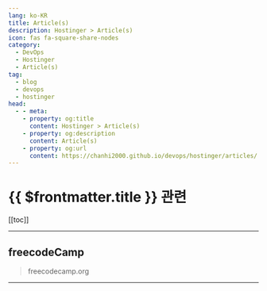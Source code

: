 ```yaml
---
lang: ko-KR
title: Article(s)
description: Hostinger > Article(s)
icon: fas fa-square-share-nodes
category: 
  - DevOps
  - Hostinger
  - Article(s)
tag: 
  - blog
  - devops
  - hostinger
head:
  - - meta:
    - property: og:title
      content: Hostinger > Article(s)
    - property: og:description
      content: Article(s)
    - property: og:url
      content: https://chanhi2000.github.io/devops/hostinger/articles/
---
```


# {{ $frontmatter.title }} 관련

<SiteInfo
  name="freeCodeCamp Programming Tutorials: Python, JavaScript, Git & More"
  desc="Browse thousands of programming tutorials written by experts. Learn Web Development, Data Science, DevOps, Security, and get developer career advice."
  url="https://freecodecamp.org/news/"
  logo="https://cdn.freecodecamp.org/universal/favicons/favicon.ico"
  preview="https://cdn.freecodecamp.org/platform/universal/fcc_meta_1920X1080-indigo.png"/>

[[toc]]

---

## <FontIcon icon="fa-brands fa-free-code-camp"/>freecodeCamp

> freecodecamp.org

<!-- END: freecodecamp.org -->

---

<TagLinks />